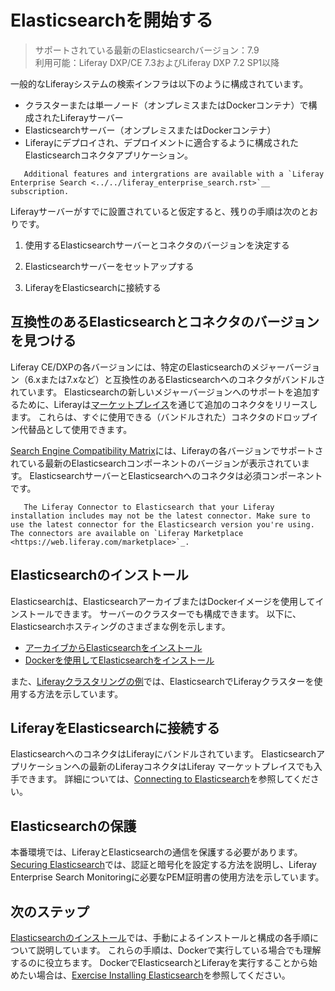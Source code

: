 # Elasticsearchを開始する

> サポートされている最新のElasticsearchバージョン：7.9   
> 利用可能：Liferay DXP/CE 7.3およびLiferay DXP 7.2 SP1以降

一般的なLiferayシステムの検索インフラは以下のように構成されています。

  - クラスターまたは単一ノード（オンプレミスまたはDockerコンテナ）で構成されたLiferayサーバー
  - Elasticsearchサーバー（オンプレミスまたはDockerコンテナ）
  - Liferayにデプロイされ、デプロイメントに適合するように構成されたElasticsearchコネクタアプリケーション。

<!-- end list -->

``` tip::
   Additional features and intergrations are available with a `Liferay Enterprise Search <../../liferay_enterprise_search.rst>`__ subscription.
```

Liferayサーバーがすでに設置されていると仮定すると、残りの手順は次のとおりです。

1.  使用するElasticsearchサーバーとコネクタのバージョンを決定する

2.  Elasticsearchサーバーをセットアップする

3.  LiferayをElasticsearchに接続する

## 互換性のあるElasticsearchとコネクタのバージョンを見つける

Liferay CE/DXPの各バージョンには、特定のElasticsearchのメジャーバージョン（6.xまたは7.xなど）と互換性のあるElasticsearchへのコネクタがバンドルされています。 Elasticsearchの新しいメジャーバージョンへのサポートを追加するために、Liferayは[マーケットプレイス](https://web.liferay.com/marketplace)を通じて追加のコネクタをリリースします。 これらは、すぐに使用できる（バンドルされた）コネクタのドロップイン代替品として使用できます。

[Search Engine Compatibility Matrix](https://help.liferay.com/hc/en-us/articles/360016511651)には、Liferayの各バージョンでサポートされている最新のElasticsearchコンポーネントのバージョンが表示されています。 ElasticsearchサーバーとElasticsearchへのコネクタは必須コンポーネントです。

``` warning::
   The Liferay Connector to Elasticsearch that your Liferay installation includes may not be the latest connector. Make sure to use the latest connector for the Elasticsearch version you're using. The connectors are available on `Liferay Marketplace <https://web.liferay.com/marketplace>`_.
```

## Elasticsearchのインストール

Elasticsearchは、ElasticsearchアーカイブまたはDockerイメージを使用してインストールできます。 サーバーのクラスターでも構成できます。 以下に、Elasticsearchホスティングのさまざまな例を示します。

  - [アーカイブからElasticsearchをインストール](./installing-elasticsearch.md)
  - [Dockerを使用してElasticsearchをインストール](./exercise-installing-elasticsearch.md)

また、[Liferayクラスタリングの例](../../../installation-and-upgrades/setting-up-liferay/clustering-for-high-availability/example-creating-a-simple-dxp-cluster.md)では、ElasticsearchでLiferayクラスターを使用する方法を示しています。

## LiferayをElasticsearchに接続する

ElasticsearchへのコネクタはLiferayにバンドルされています。 Elasticsearchアプリケーションへの最新のLiferayコネクタはLiferay マーケットプレイスでも入手できます。 詳細については、[Connecting to Elasticsearch](./connecting-to-elasticsearch.md)を参照してください。

## Elasticsearchの保護

本番環境では、LiferayとElasticsearchの通信を保護する必要があります。 [Securing Elasticsearch](./securing-elasticsearch.md)では、認証と暗号化を設定する方法を説明し、Liferay Enterprise Search Monitoringに必要なPEM証明書の使用方法を示しています。

## 次のステップ

[Elasticsearchのインストール](./installing-elasticsearch.md)では、手動によるインストールと構成の各手順について説明しています。 これらの手順は、Dockerで実行している場合でも理解するのに役立ちます。 DockerでElasticsearchとLiferayを実行することから始めたい場合は、[Exercise Installing Elasticsearch](./exercise-installing-elasticsearch.md)を参照してください。
